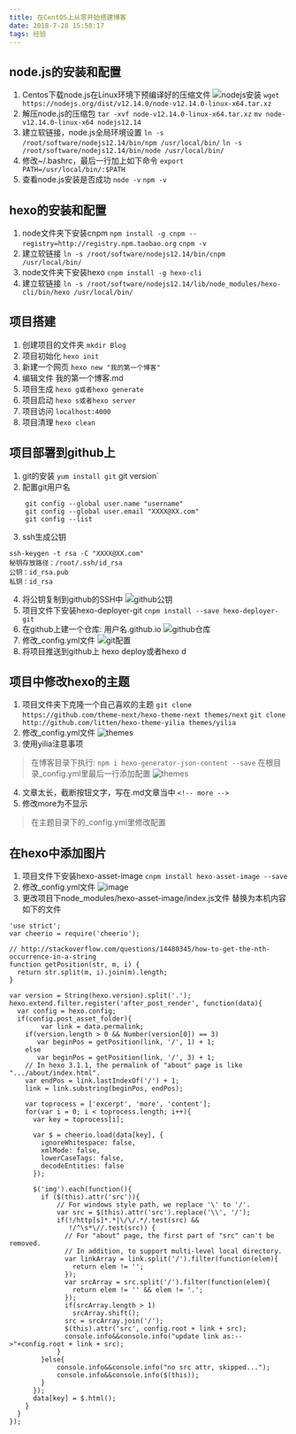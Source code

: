 ```yaml
---
title: 在CentOS上从零开始搭建博客
date: 2018-7-28 15:58:17
tags: 经验
---
```


## node.js的安装和配置
1. Centos下载node.js在Linux环境下预编译好的压缩文件
![nodejs安装](BlogGenerate/nodejs_1.png)
`wget https://nodejs.org/dist/v12.14.0/node-v12.14.0-linux-x64.tar.xz`
2. 解压node.js的压缩包
`tar -xvf node-v12.14.0-linux-x64.tar.xz`
`mv node-v12.14.0-linux-x64 nodejs12.14`
3. 建立软链接，node.js全局环境设置
`ln -s /root/software/nodejs12.14/bin/npm /usr/local/bin/`
`ln -s /root/software/nodejs12.14/bin/node /usr/local/bin/`
4. 修改~/.bashrc，最后一行加上如下命令
`export PATH=/usr/local/bin/:$PATH`
5. 查看node.js安装是否成功
`node -v`
`npm -v`
<!-- more -->
## hexo的安装和配置
1. node文件夹下安装cnpm
`npm install -g cnpm --registry=http://registry.npm.taobao.org`
`cnpm -v`
2. 建立软链接
`ln -s /root/software/nodejs12.14/bin/cnpm /usr/local/bin/`
3. node文件夹下安装hexo
`cnpm install -g hexo-cli`
4. 建立软链接
`ln -s /root/software/nodejs12.14/lib/node_modules/hexo-cli/bin/hexo /usr/local/bin/`

## 项目搭建
1. 创建项目的文件夹
`mkdir Blog`
2. 项目初始化
`hexo init`
3. 新建一个网页
`hexo new "我的第一个博客"`
4. 编辑文件 我的第一个博客.md
5. 项目生成
`hexo g或者hexo generate`
6. 项目启动
`hexo s或者hexo server`
7. 项目访问
`localhost:4000`
8. 项目清理
`hexo clean`

## 项目部署到github上
1. git的安装
`yum install git`
git version`
2. 配置git用户名
```shell
    git config --global user.name "username"
    git config --global user.email "XXXX@XX.com"
    git config --list
```
3. ssh生成公钥
```
ssh-keygen -t rsa -C "XXXX@XX.com"
秘钥存放路径：/root/.ssh/id_rsa
公钥：id_rsa.pub
私钥：id_rsa
```
4. 将公钥复制到github的SSH中
![github公钥](BlogGenerate/github_1.png)
5. 项目文件下安装hexo-deployer-git
`cnpm install --save hexo-deployer-git`
6. 在github上建一个仓库: 用户名.github.io
![github仓库](BlogGenerate/github_2.png)
7. 修改_config.yml文件
![git配置](BlogGenerate/github_3.png)
7. 将项目推送到github上
hexo deploy或者hexo d

## 项目中修改hexo的主题
1. 项目文件夹下克隆一个自己喜欢的主题
`git clone https://github.com/theme-next/hexo-theme-next themes/next`
`git clone http://github.com/litten/hexo-theme-yilia themes/yilia`
2. 修改_config.yml文件
![themes](BlogGenerate/theme_1.png)
3. 使用yilia注意事项
>在博客目录下执行:
`npm i hexo-generator-json-content --save`
>在根目录_config.yml里最后一行添加配置
![themes](BlogGenerate/theme_2.png)
4. 文章太长，截断按钮文字，写在.md文章当中
`<!-- more -->`
5. 修改more为不显示
>在主题目录下的_config.yml里修改配置

## 在hexo中添加图片
1. 项目文件下安装hexo-asset-image
`cnpm install hexo-asset-image --save`
2. 修改_config.yml文件
![image](BlogGenerate/image_1.png)
3. 更改项目下node_modules/hexo-asset-image/index.js文件
替换为本机内容如下的文件
```
'use strict';
var cheerio = require('cheerio');

// http://stackoverflow.com/questions/14480345/how-to-get-the-nth-occurrence-in-a-string
function getPosition(str, m, i) {
  return str.split(m, i).join(m).length;
}

var version = String(hexo.version).split('.');
hexo.extend.filter.register('after_post_render', function(data){
  var config = hexo.config;
  if(config.post_asset_folder){
    	var link = data.permalink;
	if(version.length > 0 && Number(version[0]) == 3)
	   var beginPos = getPosition(link, '/', 1) + 1;
	else
	   var beginPos = getPosition(link, '/', 3) + 1;
	// In hexo 3.1.1, the permalink of "about" page is like ".../about/index.html".
	var endPos = link.lastIndexOf('/') + 1;
    link = link.substring(beginPos, endPos);

    var toprocess = ['excerpt', 'more', 'content'];
    for(var i = 0; i < toprocess.length; i++){
      var key = toprocess[i];
 
      var $ = cheerio.load(data[key], {
        ignoreWhitespace: false,
        xmlMode: false,
        lowerCaseTags: false,
        decodeEntities: false
      });

      $('img').each(function(){
		if ($(this).attr('src')){
			// For windows style path, we replace '\' to '/'.
			var src = $(this).attr('src').replace('\\', '/');
			if(!/http[s]*.*|\/\/.*/.test(src) &&
			   !/^\s*\//.test(src)) {
			  // For "about" page, the first part of "src" can't be removed.
			  // In addition, to support multi-level local directory.
			  var linkArray = link.split('/').filter(function(elem){
				return elem != '';
			  });
			  var srcArray = src.split('/').filter(function(elem){
				return elem != '' && elem != '.';
			  });
			  if(srcArray.length > 1)
				srcArray.shift();
			  src = srcArray.join('/');
			  $(this).attr('src', config.root + link + src);
			  console.info&&console.info("update link as:-->"+config.root + link + src);
			}
		}else{
			console.info&&console.info("no src attr, skipped...");
			console.info&&console.info($(this));
		}
      });
      data[key] = $.html();
    }
  }
});
```
